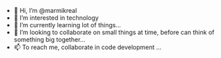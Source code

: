 - 👋 Hi, I’m @marmikreal
- 👀 I’m interested in technology
- 🌱 I’m currently learning lot of things...
- 💞️ I’m looking to collaborate on small things at time, before can think of something big together...
- 📫 To reach me, collaborate in code development ...

<!---
marmikreal/marmikreal is a ✨ special ✨ repository because its `README.md` (this file) appears on your GitHub profile.
You can click the Preview link to take a look at your changes.
--->
